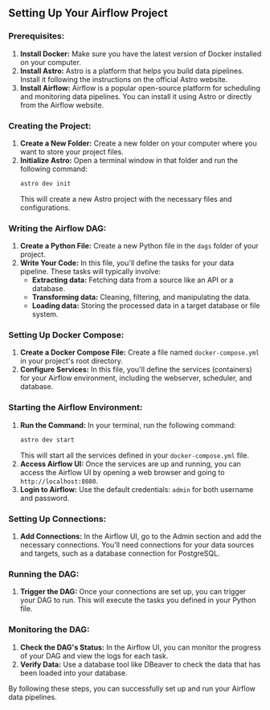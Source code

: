## Setting Up Your Airflow Project

### Prerequisites:
1. **Install Docker:** Make sure you have the latest version of Docker installed on your computer. 
2. **Install Astro:** Astro is a platform that helps you build data pipelines. Install it following the instructions on the official Astro website.
3. **Install Airflow:** Airflow is a popular open-source platform for scheduling and monitoring data pipelines. You can install it using Astro or directly from the Airflow website.

### Creating the Project:

1. **Create a New Folder:** Create a new folder on your computer where you want to store your project files.
2. **Initialize Astro:** Open a terminal window in that folder and run the following command:
   ```bash
   astro dev init
   ```
   This will create a new Astro project with the necessary files and configurations.

### Writing the Airflow DAG:

1. **Create a Python File:** Create a new Python file in the `dags` folder of your project.
2. **Write Your Code:** In this file, you'll define the tasks for your data pipeline. These tasks will typically involve:
   - **Extracting data:** Fetching data from a source like an API or a database.
   - **Transforming data:** Cleaning, filtering, and manipulating the data.
   - **Loading data:** Storing the processed data in a target database or file system.

### Setting Up Docker Compose:

1. **Create a Docker Compose File:** Create a file named `docker-compose.yml` in your project's root directory.
2. **Configure Services:** In this file, you'll define the services (containers) for your Airflow environment, including the webserver, scheduler, and database.

### Starting the Airflow Environment:

1. **Run the Command:** In your terminal, run the following command:
   ```bash
   astro dev start
   ```
   This will start all the services defined in your `docker-compose.yml` file.
2. **Access Airflow UI:** Once the services are up and running, you can access the Airflow UI by opening a web browser and going to `http://localhost:8080`.
3. **Login to Airflow:** Use the default credentials: `admin` for both username and password.

### Setting Up Connections:

1. **Add Connections:** In the Airflow UI, go to the Admin section and add the necessary connections. You'll need connections for your data sources and targets, such as a database connection for PostgreSQL.

### Running the DAG:

1. **Trigger the DAG:** Once your connections are set up, you can trigger your DAG to run. This will execute the tasks you defined in your Python file.

### Monitoring the DAG:

1. **Check the DAG's Status:** In the Airflow UI, you can monitor the progress of your DAG and view the logs for each task.
2. **Verify Data:** Use a database tool like DBeaver to check the data that has been loaded into your database.

By following these steps, you can successfully set up and run your Airflow data pipelines.
